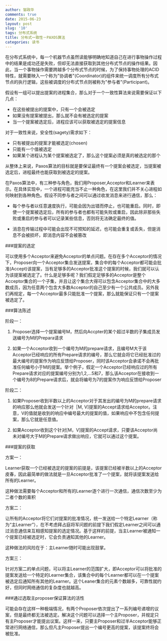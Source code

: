 ```yaml
---
author: 邹政华
comments: true
date: 2015-06-23
layout: post
slug: '10'
tags: 分布式系统
title: 分布式一致性－PAXOS算法
categories: 读书
---
```


在分布式系统中，每一个机器节点虽然读能够明确地知道自己在进行事物操作过程中的结果是成功还是失败，但却无法直接获取到其他分布式节点的操作结果。因此，当一个事物操作需要跨越多个分布式节点的时候，为了保持事物处理的ACID特性，就需要映入一个称为"协调者"(Coordinator)的组件来统一调度所有分布式节点的执行逻辑，这些被调度的分布式节点则被称为"参与者"(Participant)。

假设有一组可以提出提案的进程集合，那么对于一个一致性算法来说需要保证以下几点：

* 在这些被提出的提案中，只有一个会被选定
* 如果没有提案被提出，那么就不会有被选定的提案
* 当一个提案被选定后，进程应该可以获取被选定的提案信息

对于一致性来说，安全性(sagety)需求如下：

* 只有被提出的提案才能被选定(chosen)
* 只能有一个值被选定
* 如果某个进程认为某个提案被选定了，那么这个提案必须是真的被选定的那个

从整体上来说，Paxos算法的目标就是要保证最终有一个提案会被选定，当提案被选定后，进程最终也能获取到被选定的提案。

在Paxos算法中，有三种参与角色，我们用Proposer,Acceptor和Learner来表示。在具体实现中，一个进程可能充当不止一种角色，在这里我们并不关心进程如何映射到各种角色。假设不同参与者之间可以通过收发消息来进行通信，那么：

* 每个参与者以任意速度执行，可能会因为出错而停止，也可能重启。同时，即使一个提案被选定后，所有的参与者也都有可能失败或重启，因此除非那些失败或重启的参与者可以记录某些信息，否则将无法确定最终的值。

* 消息在传输过程中可能会出现不可预知的延迟，也可能会重复或丢失，但是消息不会被损坏，即消息内容不会被篡改

###提案的选定

可以使用多个Acceptor来避免Acceptor的单点问题。在存在多个Acceptor的情况下，Proposer向一个Acceptor集合发送提案，集合中的每个Acceptor都可能会批准(Accept)该提案，当有足够多的Acceptor批准这个提案的时候，我们就可以认为该提案被选定了。什么是足够多呢？我们假定足够多的Acceptor是整个Acceptor集合的一个子集，并且让这个集合大得可以包含Acceptor集合中的大多数成员，因为任意两个包含大多数Acceptor的自己至少有一个公共成员。另外我们再规定，每一个Acceptor最多只能批准一个提案，那么就能保证只有一个提案被选定了。

###算法陈述

阶段一：

1. Proposer选择一个提案编号M，然后向Accpter的某个超过半数的子集成员发送编号为M的Prepara请求

2. 如果一个Acceptor收到一个编号为M的prepare请求，且编号M大于该Acceptor已经响应的所有Prepare请求的编号，那么它就会将它已经批准过的最大编号的提案作为响应反馈给Proposer，同时该Acceptor会承诺不会再批准任何编号小于M的提案。举个例子，假定一个Acceptor已经响应过的所有Prepare请求对应的提案编号分别为1,2,...5和7，那么该Acceptor在接收到一个编号为8的Prepare请求后，就会将编号为7的提案作为响应反馈给Proposer

阶段二：
1. 如果Proposer收到半数以上的Acceptor对于其发出的编号为M的prepare请求的响应那么他就会发送一个针对［M, V]提案的Accept请求给Acceptor。注意，V的值就是收到的响应中编号最大的提案的值，如果响应中不包含任何提案，那么它就是任意值。

2. 如果Acceptor收到这个针对[M，V]提案的Accept请求，只要该Acceptor尚未对编号大于M的Prepare请求做出响应，它就可以通过这个提案。

###提案的获取

方案一：

Learner获取一个已经被选定的提案的前提是，该提案已经被半数以上的Acceptor皮春，因此最简单的做法就是一旦Acceptor批准了一个提案，就将该提案发送给所有的Learner。

这种做法需要每个Acceptor和所有的Learner逐个进行一次通信，通信次数至少为二者个数的乘积

方案二：

让所有的Acceptor将它们对提案的批准情况，统一发送给一个特定Learner（称为“主Learner”），在不考虑拜占庭将军问题的前提下我们假定Learner之间可以通过消息通信来互相感知提案的选定情况。基于这样的前提，当主Learner被通知一个提案已经被选定时，它会负责通知其他的Learner。

这种做法的风险在于：主Learner随时可能出现鼓掌。

方案三：

针对方案二的单点问题，可以将主Learner的范围扩大，即Acceptor可以将批准的提案发送给一个特定的Learner集合，该集合中的每个Learner都可以在一个提案被选定后通知所有其他的Learner。这个Leaner集合的元素个数越多，可靠性就约好，但同时网络通信的复杂度也就越高。


###通过选取主proposer保证算法的活性

可能会存在这样一种极端情况，有两个Proposer依次提出了一系列编号递增的议案，但是最终都无法被选定。解决这个问题可以选择一个主Proposer，并规定只有主Proposer才能提出议案。这样一来，只要主Proposer和过半Acceptor能够正常进行网络通信，那么但凡主Proposer提出一个编号更高的提案，该提案终将会被批准。



